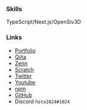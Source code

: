 ### Skills

TypeScript/Next.js/OpenSiv3D

### Links

- [Portfolio](https://me.hota1024.com)
- [Qiita](https://qiita.com/hota1024)
- [Zenn](https://zenn.dev/hota1024)
- [Scratch](https://scratch.mit.edu/users/hota1024)
- [Twitter](https://twitter.com/hota1024)
- [Youtube](https://www.youtube.com/channel/UCB2Nqti-QsC-pf09_xsypkQ)
- [npm](https://www.npmjs.com/~hota1024)
- [GitHub](https://github.com/hota1024)
- Discord `hota1024#1024`
